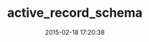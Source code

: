 ---
layout: post
title:  "active_record_schema"
repo:   "mcasimir/active_record_schema"
date:   2015-02-18 17:20:38
gemurl: http://github.com/mcasimir/active_record_schema
---